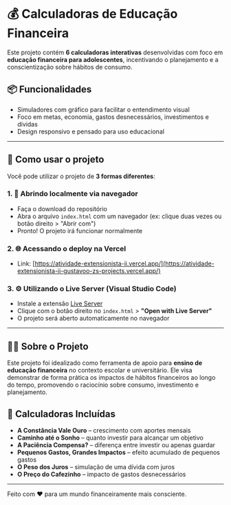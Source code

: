 # 💰 Calculadoras de Educação Financeira

Este projeto contém **6 calculadoras interativas** desenvolvidas com foco em **educação financeira para adolescentes**, incentivando o planejamento e a conscientização sobre hábitos de consumo.

## 📦 Funcionalidades

- Simuladores com gráfico para facilitar o entendimento visual
- Foco em metas, economia, gastos desnecessários, investimentos e dívidas
- Design responsivo e pensado para uso educacional

---

## 🚀 Como usar o projeto

Você pode utilizar o projeto de **3 formas diferentes**:

### 1. 📁 Abrindo localmente via navegador

- Faça o download do repositório
- Abra o arquivo `index.html` com um navegador (ex: clique duas vezes ou botão direito > "Abrir com")
- Pronto! O projeto irá funcionar normalmente

### 2. 🌐 Acessando o deploy na Vercel

- Link: [https://atividade-extensionista-ii.vercel.app/](https://atividade-extensionista-ii-gustavoo-zs-projects.vercel.app/)

### 3. ⚙️ Utilizando o Live Server (Visual Studio Code)

- Instale a extensão [Live Server](https://marketplace.visualstudio.com/items?itemName=ritwickdey.LiveServer)
- Clique com o botão direito no `index.html` > **"Open with Live Server"**
- O projeto será aberto automaticamente no navegador

---

## 👨‍🏫 Sobre o Projeto

Este projeto foi idealizado como ferramenta de apoio para **ensino de educação financeira** no contexto escolar e universitário. Ele visa demonstrar de forma prática os impactos de hábitos financeiros ao longo do tempo, promovendo o raciocínio sobre consumo, investimento e planejamento.

## 🧠 Calculadoras Incluídas

- **A Constância Vale Ouro** – crescimento com aportes mensais
- **Caminho até o Sonho** – quanto investir para alcançar um objetivo
- **A Paciência Compensa?** – diferença entre investir ou apenas guardar
- **Pequenos Gastos, Grandes Impactos** – efeito acumulado de pequenos gastos
- **O Peso dos Juros** – simulação de uma dívida com juros
- **O Preço do Cafezinho** – impacto de gastos desnecessários

---

Feito com ❤️ para um mundo financeiramente mais consciente.
